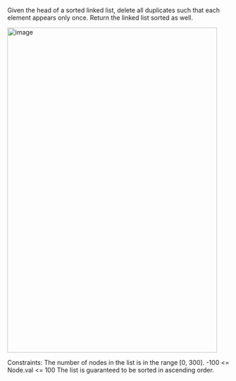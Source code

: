 Given the head of a sorted linked list, delete all duplicates such that each element appears only once. Return the linked list sorted as well.

<img width="476" height="737" alt="image" src="https://github.com/user-attachments/assets/0b74e53d-e51a-4d16-b790-a3489878b383" />

Constraints:
The number of nodes in the list is in the range [0, 300].
-100 <= Node.val <= 100
The list is guaranteed to be sorted in ascending order.

